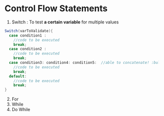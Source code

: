 # Control Flow Statements

1. Switch : To test **a certain variable** for multiple values
```java
Switch(varToValidate){
  case condition1 :
    //code to be executed
    break;
  case condition2 :
    //code to be executed
    break;
  case condition3: condition4: condition5:  //able to concatenate! :bulb:
    //code to be executed
    break;
  default:
    //code to be executed
    break;
}
```

2. For
3. While
4. Do While
